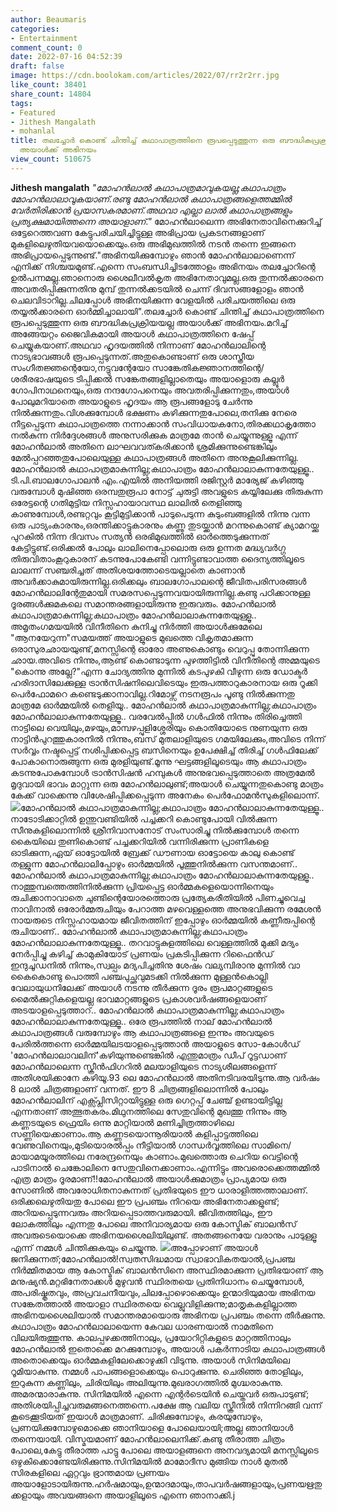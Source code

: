 ```yaml
---
author: Beaumaris
categories:
- Entertainment
comment_count: 0
date: 2022-07-16 04:52:39
draft: false
image: https://cdn.boolokam.com/articles/2022/07/rr2r2rr.jpg
like_count: 38401
share_count: 14804
tags:
- Featured
- Jithesh Mangalath
- mohanlal
title: തലച്ചോർ കൊണ്ട് ചിന്തിച്ച് കഥാപാത്രത്തിനെ രൂപപ്പെടുത്തുന്ന ഒരു ബൗദ്ധികപ്രക്രിയയല്ല
  അയാൾക്ക് അഭിനയം
view_count: 510675
---
```


**Jithesh mangalath** _"മോഹൻലാൽ കഥാപാത്രമാവുകയല്ല;കഥാപാത്രം മോഹൻലാലാവുകയാണ്.രണ്ടു മോഹൻലാൽ കഥാപാത്രങ്ങളെത്തമ്മിൽ വേർതിരിക്കാൻ പ്രയാസകരമാണ്.അഥവാ എല്ലാ ലാൽ കഥാപാത്രങ്ങളും പ്രത്യക്ഷമായിത്തന്നെ അയാളാണ്."_ മോഹൻലാലെന്ന അഭിനേതാവിനെക്കുറിച്ച് ഒട്ടേറെത്തവണ കേട്ടുപരിചയിച്ചിട്ടുള്ള അഭിപ്രായ പ്രകടനങ്ങളാണ് മുകളിലെഴുതിയവയൊക്കെയും.ഒരു അഭിമുഖത്തിൽ നടൻ തന്നെ ഇങ്ങനെ അഭിപ്രായപ്പെടുന്നുണ്ട്."അഭിനയിക്കുമ്പോഴും ഞാൻ മോഹൻലാലാണെന്ന് എനിക്ക് നിശ്ചയമുണ്ട്.എന്നെ സംബന്ധിച്ചിടത്തോളം അഭിനയം തലച്ചോറിന്റെ ഉൽപന്നമല്ല.ഞാനൊരു ശൈലീവൽകൃത അഭിനേതാവുമല്ല.ഒരു തുന്നൽക്കാരനെ അവതരിപ്പിക്കുന്നതിനു മുമ്പ് തുന്നൽക്കടയിൽ ചെന്ന് ദിവസങ്ങളോളം ഞാൻ ചെലവിടാറില്ല.ചിലപ്പോൾ അഭിനയിക്കുന്ന വേളയിൽ പരിചയത്തിലെ ഒരു തയ്യൽക്കാരനെ ഓർമ്മിച്ചാലായി".തലച്ചോർ കൊണ്ട് ചിന്തിച്ച് കഥാപാത്രത്തിനെ രൂപപ്പെടുത്തുന്ന ഒരു ബൗദ്ധികപ്രക്രിയയല്ല അയാൾക്ക് അഭിനയം.മറിച്ച് അങ്ങേയറ്റം ജൈവികമായി അയാൾ കഥാപാത്രത്തിനെ ഷേപ്പ് ചെയ്യുകയാണ്.അഥവാ ഹൃദയത്തിൽ നിന്നാണ് മോഹൻലാലിന്റെ നാട്യഭാവങ്ങൾ രൂപപ്പെടുന്നത്.അതുകൊണ്ടാണ് ഒരു ശാസ്ത്രീയ സംഗീതജ്ഞന്റെയോ,നട്ടുവന്റേയോ സാങ്കേതികജ്ഞാനത്തിന്റെ/ശരീരഭാഷയുടെ ടിപ്പിക്കൽ സങ്കേതങ്ങളില്ലാതെയും അയാളൊരു കല്ലൂർ ഗോപിനാഥനെയും,ഒരു നന്ദഗോപനെയും അവതരിപ്പിക്കുന്നതും,അയാൾ പോലുമറിയാതെ അയാളുടെ ഹൃദയം ആ രൂപങ്ങളോടു ചേർന്നു നിൽക്കുന്നതും.വിശക്കുമ്പോൾ ഭക്ഷണം കഴിക്കുന്നതുപോലെ,തനിക്കു നേരെ നീട്ടപ്പെടുന്ന കഥാപാത്രത്തെ നന്നാക്കാൻ സംവിധായകനോ,തിരക്കഥാകൃത്തോ നൽകുന്ന നിർദ്ദേശങ്ങൾ അനുസരിക്കുക മാത്രമേ താൻ ചെയ്യുന്നുള്ളൂ എന്ന് മോഹൻലാൽ അതിനെ ലാഘവവത്കരിക്കാൻ ശ്രമിക്കുന്നുണ്ടെങ്കിലും മേൽപ്പറഞ്ഞതുപോലെയുള്ള കഥാപാത്രങ്ങൾ അതിനെ അനുകൂലിക്കുന്നില്ല. മോഹൻലാൽ കഥാപാത്രമാകുന്നില്ല;കഥാപാത്രം മോഹൻലാലാകുന്നതേയുള്ളൂ.. ടി.പി.ബാലഗോപാലൻ എം.എയിൽ അനിയത്തി രജിസ്റ്റർ മാര്യേജ് കഴിഞ്ഞു വരുമ്പോൾ മുഷിഞ്ഞ ഒരമ്പതുരൂപാ നോട്ട് ചുരുട്ടി അവളുടെ കയ്യിലേക്കു തിരുകുന്ന ഒരേട്ടന്റെ ഗതിമുട്ടിയ നിസ്സഹായാവസ്ഥ ലാലിൽ തെളിഞ്ഞു കാണുമ്പോൾ,രണ്ടറ്റവും കൂട്ടിമുട്ടിക്കാൻ പാടുപെടുന്ന കുടുംബങ്ങളിൽ നിന്നു വന്ന ഒരു പാട്യംകാരനും,ഒരന്തിക്കാട്ടുകാരനും കണ്ണു തുടയ്ക്കാൻ മറന്നുകൊണ്ട് ക്യാമറയ്ക്കു പുറകിൽ നിന്ന ദിവസം സത്യൻ ഒരഭിമുഖത്തിൽ ഓർത്തെടുക്കുന്നത് കേട്ടിട്ടുണ്ട്.ഒരിക്കൽ പോലും ലാലിനെപ്പോലൊരു ഒരു ഉന്നത മദ്ധ്യവർഗ്ഗ തിരുവിതാംകൂറുകാരന് കടന്നുപോകേണ്ടി വന്നിട്ടുണ്ടാവാത്ത ദൈന്യത്തിലൂടെ ലാലന്ന് സഞ്ചരിച്ചത് അതിശയത്തോടെയല്ലാതെ കാണാൻ അവർക്കാകുമായിരുന്നില്ല.ഒരിക്കലും ബാലഗോപാലന്റെ ജീവിതപരിസരങ്ങൾ മോഹൻലാലിന്റേതുമായി സമരസപ്പെടുന്നവയായിരുന്നില്ല.കണ്ടു പഠിക്കാനുള്ള ദൂരങ്ങൾക്കുമകലെ സമാന്തരങ്ങളായിരുന്നു ഇരുവരും. മോഹൻലാൽ കഥാപാത്രമാകുന്നില്ല;കഥാപാത്രം മോഹൻലാലാകുന്നതേയുള്ളൂ.. അമൃതംഗമയയിൽ വിനീതിനെ കുനിച്ചു നിർത്തി അയാൾക്കുമേലെ "ആനയേറുന്ന"സമയത്ത് അയാളുടെ മുഖത്തെ വികൃതമാക്കുന്ന ഒരാസുരഛായയുണ്ട്,മനസ്സിന്റെ ഓരോ അണുകൊണ്ടും വെറുപ്പു തോന്നിക്കുന്ന ഛായ.അവിടെ നിന്നും,ആണ്ട് കൊണ്ടാടുന്ന പുഴത്തിട്ടിൽ വിനീതിന്റെ അമ്മയുടെ "കൊന്നു അല്ലേ?"എന്ന ചോദ്യത്തിനു മുന്നിൽ കടപുഴകി വീഴുന്ന ഒരു ഡോക്ടർ ഹരിദാസിലേക്കുള്ള ട്രാൻസിഷനിലെവിടെയും ഇരുപത്താറുകാരനായ ഒരു റൂക്കി പെർഫോമറെ കണ്ടെടുക്കാനാവില്ല.റിമോഴ്സ് നടനരൂപം പൂണ്ടു നിൽക്കുന്നതു മാത്രമേ ഓർമ്മയിൽ തെളിയൂ.. മോഹൻലാൽ കഥാപാത്രമാകുന്നില്ല;കഥാപാത്രം മോഹൻലാലാകുന്നതേയുള്ളൂ.. വരവേൽപ്പിൽ ഗൾഫിൽ നിന്നും തിരിച്ചെത്തി നാട്ടിലെ വെയിലും,മഴയും,മാമ്പഴപ്പുളിശ്ശേരിയും കൊതിയോടെ നുണയുന്ന ഒരു നാട്ടിൻപുറത്തുകാരനിൽ നിന്നും,ബസ് മുതലാളിയുടെ ഗമയിലേക്കും,അവിടെ നിന്ന് സർവ്വം നഷ്ടപ്പെട്ട് നശിപ്പിക്കപ്പെട്ട ബസിനെയും ഉപേക്ഷിച്ച് തിരിച്ച് ഗൾഫിലേക്ക് പോകാനൊരുങ്ങുന്ന ഒരു മുരളിയുണ്ട്.മൂന്നു ഘട്ടങ്ങളിലൂടെയും ആ കഥാപാത്രം കടന്നുപോകുമ്പോൾ ട്രാൻസിഷൻ ഹമ്പുകൾ അനുഭവപ്പെടുത്താതെ അത്രമേൽ മൃദുവായി ഭാവം മാറ്റുന്ന ഒരു മോഹൻലാലുണ്ട്;അയാൾ ചെയ്യുന്നതുകൊണ്ടു മാത്രം കേക്ക് വാക്കെന്നു വിശേഷിപ്പിക്കപ്പെടുന്ന അനേകം പെർഫോമൻസുകളിലൊന്ന്. ![](https://cdn.boolokam.com/articles/2022/07/rr2r2rr.jpg)മോഹൻലാൽ കഥാപാത്രമാകുന്നില്ല;കഥാപാത്രം മോഹൻലാലാകുന്നതേയുള്ളൂ.. നാടോടിക്കാറ്റിൽ ഉന്തുവണ്ടിയിൽ പച്ചക്കറി കൊണ്ടുപോയി വിൽക്കുന്ന സീനുകളിലൊന്നിൽ ശ്രീനിവാസനോട് സംസാരിച്ചു നിൽക്കുമ്പോൾ തന്നെ കൈയിലെ തുണികൊണ്ട് പച്ചക്കറിയിൽ വന്നിരിക്കുന്ന പ്രാണികളെ ഓടിക്കുന്ന,ഏയ് ഓട്ടോയിൽ ബ്രേക്ക് ഡൗണായ ഓട്ടോയെ കാലു കൊണ്ട് തള്ളുന്ന മോഹൻലാലിപ്പോഴും ഓർമ്മയിൽ പൂത്തുനിൽക്കുന്ന വസന്തമാണ്.. മോഹൻലാൽ കഥാപാത്രമാകുന്നില്ല;കഥാപാത്രം മോഹൻലാലാകുന്നതേയുള്ളൂ.. നാത്തുമ്പത്തെത്തിനിൽക്കുന്ന പ്രിയപ്പെട്ട ഓർമ്മകളെയൊന്നിനെയും രുചിക്കാനാവാതെ ചുണ്ടിന്റെയോരത്തൊരു പ്രത്യേകരീതിയിൽ പിണച്ചുവെച്ച നാവിനാൽ ഒരോർമ്മരുചിയും പേറാത്ത മഴവെള്ളത്തെ അനുഭവിക്കുന്ന രമേശൻ നായരുടെ നിസ്സഹായമായ ജീവിതത്തിന് ഇപ്പോഴും ഓർമ്മയിൽ കണ്ണീരുപ്പിന്റെ രുചിയാണ്.. മോഹൻലാൽ കഥാപാത്രമാകുന്നില്ല;കഥാപാത്രം മോഹൻലാലാകുന്നതേയുള്ളൂ.. തറവാട്ടുകുളത്തിലെ വെള്ളത്തിൽ മുക്കി മദ്യം നേർപ്പിച്ചു കഴിച്ച് കാമുകിയോട് പ്രണയം പ്രകടിപ്പിക്കുന്ന റിഫൈൻഡ് ഇന്ദുചൂഡനിൽ നിന്നും,സ്വല്പം മദ്യപിച്ചതിനു ശേഷം വല്യമ്പിരാനു മുന്നിൽ വാ കൈകൊണ്ടു പൊത്തി പഞ്ചപുച്ഛവുമടക്കി നിൽക്കുന്ന മുള്ളൻകൊല്ലി വേലായുധനിലേക്ക് അയാൾ നടന്നു തീർക്കുന്ന ദൂരം രൂപമാറ്റങ്ങളുടെ മൈൽക്കുറ്റികളെയല്ല ഭാവമാറ്റങ്ങളുടെ പ്രകാശവർഷങ്ങളെയാണ് അടയാളപ്പെടുത്താറ്.. മോഹൻലാൽ കഥാപാത്രമാകുന്നില്ല;കഥാപാത്രം മോഹൻലാലാകുന്നതേയുള്ളൂ.. ഒരേ രൂപത്തിൽ നാല് മോഹൻലാൽ കഥാപാത്രങ്ങൾ വരുമ്പോഴും ആ കഥാപാത്രങ്ങളെ ഇന്നും അവയുടെ പേരിൽത്തന്നെ ഓർമ്മയിലടയാളപ്പെടുത്താൻ അയാളുടെ സോ-കോൾഡ് 'മോഹൻലാലാവലിന്'കഴിയുന്നുണ്ടെങ്കിൽ എന്തുമാത്രം ഡീപ് റൂട്ടഡാണ് മോഹൻലാലെന്ന സ്ക്രീൻഫിഗറിൽ മലയാളിയുടെ നാട്യശീലങ്ങളെന്ന് അതിശയിക്കാനേ കഴിയൂ.93 ലെ മോഹൻലാൽ അതിനടിവരയിടുന്നു.ആ വർഷം 8 ലാൽ ചിത്രങ്ങളാണ് വന്നത്. ഈ 8 ചിത്രങ്ങളിലൊന്നിൽ പോലും മോഹൻലാലിന് എക്സ്പ്ലിസിറ്റായിട്ടുള്ള ഒരു ഗെറ്റപ്പ് ചേഞ്ച് ഉണ്ടായിട്ടില്ല എന്നതാണ് അത്ഭുതകരം.മിഥുനത്തിലെ സേതുവിന്റെ മുഖത്തു നിന്നും ആ കണ്ണടയുടെ ഫ്രെയിം ഒന്നു മാറ്റിയാൽ മണിച്ചിത്രത്താഴിലെ സണ്ണിയെക്കാണാം.ആ കണ്ണടയൊന്നൂരിയാൽ കളിപ്പാട്ടത്തിലെ വേണുവിനെയും,മുടിയൊരൽപ്പം നീട്ടിയാൽ ഗാന്ധർവ്വത്തിലെ സാമിനെ/മായാമയൂരത്തിലെ നരേന്ദ്രനെയും കാണാം.മുഖത്തൊരു ചെറിയ വെട്ടിന്റെ പാടിനാൽ ചെങ്കോലിനെ സേതുവിനെക്കാണാം.എന്നിട്ടും അവരൊക്കെത്തമ്മിൽ എത്ര മാത്രം ദൂരമാണ്!!മോഹൻലാൽ അയാൾക്കുമാത്രം പ്രാപ്യമായ ഒരു സോണിൽ അവരോധിതനാകുന്നത് പ്രതിഭയുടെ ഈ ധാരാളിത്തത്താലാണ്. ഒരിക്കലെഴുതിയതു പോലെ ഈ പ്രപഞ്ചം നിറയെ അഭിനേതാക്കളുണ്ട്; അറിയപ്പെടുന്നവരും അറിയപ്പെടാത്തവരുമായി. ജീവിതത്തിലും, ഈ ലോകത്തിലും എന്നതു പോലെ അനിവാര്യമായ ഒരു കോസ്മിക് ബാലൻസ് അവരുടെയൊക്കെ അഭിനയശൈലിയിലുണ്ട്. അതങ്ങനെയേ വരാനും പാടുള്ളൂ എന്ന് നമ്മൾ ചിന്തിക്കുകയും ചെയ്യുന്നു. ![](https://cdn.boolokam.com/articles/2022/07/wdwwfff.jpeg)അപ്പോഴാണ് അയാൾ ജനിക്കുന്നത്;മോഹൻലാൽ!സ്വതസിദ്ധമായ സ്വാഭാവികതയാൽ,പ്രപഞ്ച നിർമ്മിതമായ ആ കോസ്മിക് ബാലൻസിനെ അസ്ഥിരമാക്കുന്ന പ്രതിഭയാണ് ആ മനുഷ്യൻ.മറ്റഭിനേതാക്കൾ മുഴുവൻ സ്ഥിരതയെ പ്രതിനിധാനം ചെയ്യുമ്പോൾ, അപരിഷ്കൃതവും, അപ്രവചനീയവും,ചിലപ്പോഴൊക്കെയും ഉന്മാദിയുമായ അഭിനയ സങ്കേതത്താൽ അയാളാ സ്ഥിരതയെ വെല്ലുവിളിക്കുന്നു;മാതൃകകളില്ലാത്ത അഭിനയശൈലിയാൽ സമാന്തരമായൊരു അഭിനയ പ്രപഞ്ചം തന്നെ തീർക്കുന്നു. കഥാപാത്രം മോഹൻലാലായെന്ന കേവല ധാരണയാൽ നാമതിനെ വിലയിരുത്തുന്നു. കാലപ്പഴക്കത്തിനാലും, പ്രയോറിറ്റികളുടെ മാറ്റത്തിനാലും മോഹൻലാൽ ഇതൊക്കെ മറക്കുമ്പോഴും, അയാൾ പകർന്നാടിയ കഥാപാത്രങ്ങൾ അതൊക്കെയും ഓർമ്മകളിലേക്കൊഴുക്കി വിടുന്നു. അയാൾ സിനിമയിലെ റൂമിയാകുന്നു. നമ്മൾ പാപങ്ങളൊക്കെയും പൊറുക്കുന്നു. ചെരിഞ്ഞ തോളിലും, ഇറുകുന്ന കണ്ണിലും, ചിരിയിലും അലിയുന്നു.മുഖരാഗത്തിൽ മുഗ്ദ്ധരാകുന്നു. അമരന്മാരാകുന്നു. സിനിമയിൽ എന്നെ എന്റർടെയിൻ ചെയ്തവർ ഒരുപാടുണ്ട്; അതിശയിപ്പിച്ചവരുമങ്ങനെത്തന്നെ.പക്ഷേ ആ വലിയ സ്ക്രീനിൽ നിന്നിറങ്ങി വന്ന് കൂടെക്കൂടിയത് ഇയാൾ മാത്രമാണ്. ചിരിക്കുമ്പോഴും, കരയുമ്പോഴും, പ്രണയിക്കുമ്പോഴുമൊക്കെ ഞാനിയാളെ പോലെയായി;അല്ല ഞാനിയാൾ തന്നെയായി. വിസ്മയമാണ് മോഹൻലാലെനിക്ക്.കണ്ടു തീരാത്ത ചിത്രം പോലെ,കേട്ടു തീരാത്ത പാട്ടു പോലെ അയാളങ്ങനെ അനവദ്യമായി മനസ്സിലൂടെ ഒഴുകിക്കൊണ്ടേയിരിക്കുന്നു.സിനിമയിൽ മാമോദീസ മുങ്ങിയ നാൾ മുതൽ സിരകളിലെ ഏറ്റവും ഭ്രാന്തമായ പ്രണയം അയാളോടായിരുന്നു.ഹർഷമായും,ഉന്മാദമായും,താപവർഷങ്ങളായും,പ്രണയഋതുക്കളായും അവയങ്ങനെ അയാളിലൂടെ എന്നെ ഞാനാക്കി.j